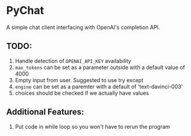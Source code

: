 # PyChat

A simple chat client interfacing with OpenAI's completion API.

## TODO:
1. Handle detection of `OPENAI_API_KEY` availability
2. `max_tokens` can be set as a parameter outside with a default value of 4000
3. Empty input from user. Suggested to use try except
4. `engine` can be set as a paremter with a default of 'text-davinci-003'
5. choices should be checked if we actually have values

## Additional Features:
1. Put code in while loop so you won't have to rerun the program
